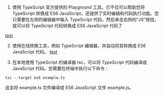 1. 使用 TypeScript 官方提供的 Playground 工具。它不仅可以帮助您将 TypeScript 转换成 ES6 JavaScript，还提供了实时编辑和代码执行功能。您只需要在左侧的编辑器中输入 TypeScript 代码，然后单击右侧的“JS”按钮，就可以将 TypeScript 代码转换成 ES6 JavaScript 代码了

[test](www.typescriptlang.org/play)

2. 使用在线转换工具，例如 TypeScript 编辑器，并自动将其转换成 ES6 JavaScript 代码。
[test](www.typescriptlang.org/play#code/)

3. 在本地使用 TypeScript 的编译器 tsc，可以将 TypeScript 代码编译成 JavaScript 代码。您需要在终端中执行以下命令：
```
tsc --target es6 example.ts
```
这会将 example.ts 文件编译成 ES6 JavaScript 文件 example.js。